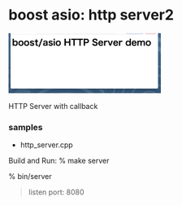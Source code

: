boost asio: http server2
===============

<img src="https://raw.githubusercontent.com/ohwada/MAC_cpp_Samples/master/boost_asio/screenshots/http_server.png" width="300" />

HTTP Server with callback


### samples
 - http_server.cpp  

Build and Run:
% make server

% bin/server
> listen port: 8080


